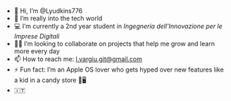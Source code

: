 - 👋 Hi, I’m @Lyudkins776  
- 👀 I’m really into the tech world
- 💻 I’m currently a 2nd year student in *Ingegneria dell'Innovazione per le Imprese Digitali*  
- 👨‍💻 I’m looking to collaborate on projects that help me grow and learn more every day  
- 📫 How to reach me: l.vargiu.git@gmail.com 
- ⚡ Fun fact: I’m an Apple OS lover who gets hyped over new features like a kid in a candy store 🍬🖥️  
- 🇮🇹
